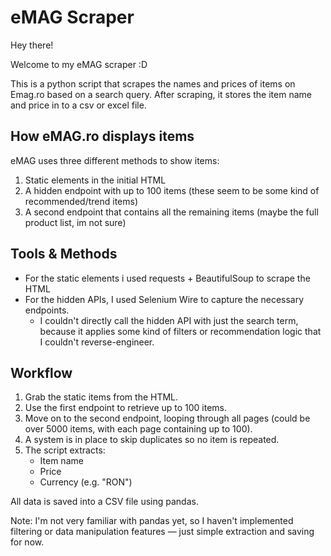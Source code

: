 # eMAG Scraper 

Hey there! 

Welcome to my eMAG scraper :D

This is a python script that scrapes the names and prices of items on Emag.ro based on a search query.
After scraping, it stores the item name and price in to a csv or excel file.

## How eMAG.ro displays items

eMAG uses three different methods to show items:
 1. Static elements in the initial HTML
 2. A hidden endpoint with up to 100 items (these seem to be some kind of recommended/trend items)
 3. A second endpoint that contains all the remaining items (maybe the full product list, im not sure)

## Tools & Methods

 - For the static elements i used requests + BeautifulSoup to scrape the HTML 
 - For the hidden APIs, I used Selenium Wire to capture the necessary endpoints.
      - I couldn't directly call the hidden API with just the search term, because it applies some kind of filters or recommendation logic that I couldn't reverse-engineer.

## Workflow

 1. Grab the static items from the HTML.
 2. Use the first endpoint to retrieve up to 100 items.
 3. Move on to the second endpoint, looping through all pages (could be over 5000 items, with each page containing up to 100).
 4. A system is in place to skip duplicates so no item is repeated.
 5. The script extracts:
    - Item name
    - Price
    - Currency (e.g. "RON")

All data is saved into a CSV file using pandas.



Note: I'm not very familiar with pandas yet, so I haven't implemented filtering or data manipulation features — just simple extraction and saving for now.

